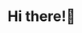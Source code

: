 # Hi there!:wave:

<!-- [![LinkedIn Connect](https://img.shields.io/badge/%20-Connect-black?color=222244&labelColor=000000&logo=linkedin&logoColor=f5f7fe)](https://www.linkedin.com/in/essilfiequansah/) [![Gmail](https://img.shields.io/badge/%20-Send%20Mail-black?color=222244&labelColor=000000&logo=gmail&logoColor=f5f7fe)](mailto:bquansah007@gmail.com?) [![Twitter](https://img.shields.io/badge/%20-Follow-black?color=222244&labelColor=000000&logo=Twitter&logoColor=f5f7fe)](https://twitter.com/essilfiequansah)

My name is Essilfie. I'm a Software Engineering Student currently pursuing a backend major at AltSchool Africa. I'm interested in Fintech and projects on assitive technology. -->

<!-- Other than Tech, I'm passionate about cooking, design, entrepreneuship, and mental health awareness.


<!-- - 🔭 **Currently working on:** ... -->

<!-- -   🌱 **Currently learning:** Python
-   📚 **Currently reading:** Start with Why _Simon Sinek_
-   👯 **Looking to volunteer on:** Projects focused on Assitive Technologies
-   💬 **Ask me anything about:** Greek Mythology
-   ⚡ **My Personality Type:** [ENFJ-A](https://www.16personalities.com/enfj-personality) :sunglasses:
 --> 

<!-- -   🌱 **Currently learning:** JavaScript -->
<!-- -   📚 **Currently reading:** Start with Why _Simon Sinek_, Eloquent JavaScript _Marjin Haverbeke_ -->
<!-- -   🧪 **Experimenting with:** Flutter  -->
<!-- -   🤔 **Looking for help with:** dotNET Microservices. -->

<!-- ### Tech Stack

```json
{
    "Language": ["Javascript", "Python", "C#"],
    "Frontend": ["React", "Typescript"]
    "Backend": ["Node.js", "Django", "dotNET", "FastAPI"],
    "Database": ["PostgresSQL", "MongoDB"]
}
``` -->

<!-- ## :wave: -->
